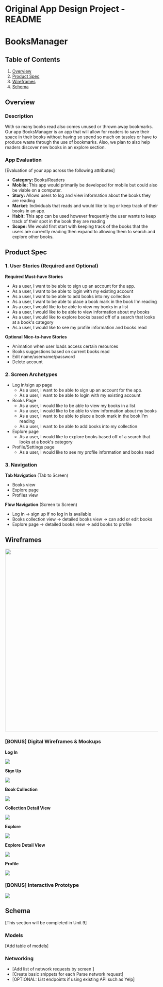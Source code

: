 Original App Design Project - README
===

# BooksManager

## Table of Contents
1. [Overview](#Overview)
1. [Product Spec](#Product-Spec)
1. [Wireframes](#Wireframes)
2. [Schema](#Schema)

## Overview
### Description
With so many books read also comes unused or thrown away bookmarks. Our app BooksManager is an app that will allow for readers to save their space in their books without having so spend so much on tassles or have to produce waste through the use of bookmarks. Also, we plan to also help readers discover new books in an explore section.

### App Evaluation
[Evaluation of your app across the following attributes]
- **Category:** Books/Readers
- **Mobile:** This app would primarily be developed for mobile but could also be viable on a computer.
- **Story:** Allows users to log and view information about the books they are reading
- **Market:** Individuals that reads and would like to log or keep track of their books in an app.
- **Habit:** This app can be used however frequently the user wants to keep track of their spot in the book they are reading
- **Scope:** We would first start with keeping track of the books that the users are currently reading then expand to allowing them to search and explore other books.

## Product Spec

### 1. User Stories (Required and Optional)

**Required Must-have Stories**
* As a user, I want to be able to sign up an account for the app.
* As a user, I want to be able to login with my existing account
* As a user, I want to be able to add books into my collection
* As a user, I want to be able to place a book mark in the book I'm reading
* As a user, I would like to be able to view my books in a list
* As a user, I would like to be able to view information about my books
* As a user, I would like to explore books based off of a search that looks at a book's category
* As a user, I would like to see my profile information and books read

**Optional Nice-to-have Stories**

* Animation when user loads access certain resources
* Books suggestions based on current books read
* Edit name/username/password
* Delete account

### 2. Screen Archetypes

* Log in/sign up page
   * As a user, I want to be able to sign up an account for the app.
    * As a user, I want to be able to login with my existing account
* Books Page
    * As a user, I would like to be able to view my books in a list
    * As a user, I would like to be able to view information about my books
    * As a user, I want to be able to place a book mark in the book I'm reading
    * As a user, I want to be able to add books into my collection
* Explore page
    * As a user, I would like to explore books based off of a search that looks at a book's category
* Profile/Settings page
   * As a user, I would like to see my profile information and books read

### 3. Navigation

**Tab Navigation** (Tab to Screen)

* Books view
* Explore page
* Profiles view

**Flow Navigation** (Screen to Screen)

* Log in -> sign up if no log in is available
* Books collection view -> detailed books view -> can add or edit books
* Explore page -> detailed books view -> add books to profile

## Wireframes
<img src="https://i.imgur.com/vSGWOsw.jpg" width=600>





### [BONUS] Digital Wireframes & Mockups
**Log In**

![](https://i.imgur.com/o3EMIF1.png)

**Sign Up**

![](https://i.imgur.com/E7y2VzO.png)

**Book Collection**

![](https://i.imgur.com/u6uNJ9t.png)

**Collection Detail View**

![](https://i.imgur.com/eXQRFbh.png)

**Explore**

![](https://i.imgur.com/WQOC03h.png)

**Explore Detail View**

![](https://i.imgur.com/pCuh3JA.png)

**Profile**

![](https://i.imgur.com/WPGlOtB.png)


### [BONUS] Interactive Prototype

![](https://i.imgur.com/yLrDqyf.gif)




## Schema 
[This section will be completed in Unit 9]
### Models
[Add table of models]
### Networking
- [Add list of network requests by screen ]
- [Create basic snippets for each Parse network request]
- [OPTIONAL: List endpoints if using existing API such as Yelp]



